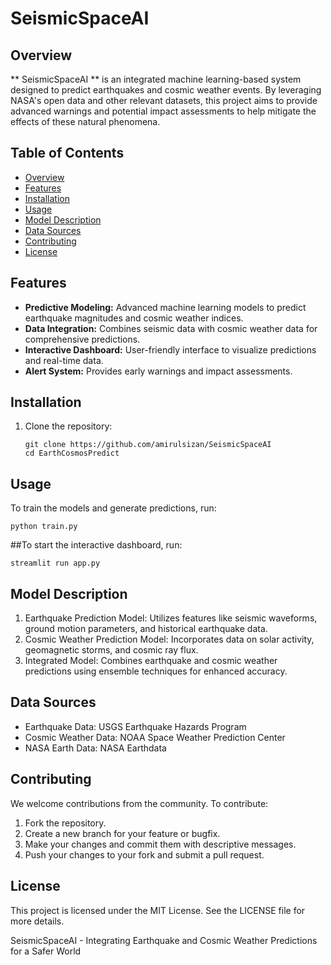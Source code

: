 #  SeismicSpaceAI

## Overview
** SeismicSpaceAI ** is an integrated machine learning-based system designed to predict earthquakes and cosmic weather events. By leveraging NASA's open data and other relevant datasets, this project aims to provide advanced warnings and potential impact assessments to help mitigate the effects of these natural phenomena.

## Table of Contents
- [Overview](#overview)
- [Features](#features)
- [Installation](#installation)
- [Usage](#usage)
- [Model Description](#model-description)
- [Data Sources](#data-sources)
- [Contributing](#contributing)
- [License](#license)

## Features
- **Predictive Modeling:** Advanced machine learning models to predict earthquake magnitudes and cosmic weather indices.
- **Data Integration:** Combines seismic data with cosmic weather data for comprehensive predictions.
- **Interactive Dashboard:** User-friendly interface to visualize predictions and real-time data.
- **Alert System:** Provides early warnings and impact assessments.

## Installation
1. Clone the repository:
   ```
   git clone https://github.com/amirulsizan/SeismicSpaceAI
   cd EarthCosmosPredict
   ```
## Usage
To train the models and generate predictions, run:
   ```
   python train.py
   ```
##To start the interactive dashboard, run:
   ```
streamlit run app.py
   ```
## Model Description
1. Earthquake Prediction Model: Utilizes features like seismic waveforms, ground motion parameters, and historical earthquake data.
2. Cosmic Weather Prediction Model: Incorporates data on solar activity, geomagnetic storms, and cosmic ray flux.
3. Integrated Model: Combines earthquake and cosmic weather predictions using ensemble techniques for enhanced accuracy.
## Data Sources
- Earthquake Data: USGS Earthquake Hazards Program
- Cosmic Weather Data: NOAA Space Weather Prediction Center
- NASA Earth Data: NASA Earthdata
## Contributing
We welcome contributions from the community. To contribute:

1. Fork the repository.
2. Create a new branch for your feature or bugfix.
3. Make your changes and commit them with descriptive messages.
4. Push your changes to your fork and submit a pull request.
## License
This project is licensed under the MIT License. See the LICENSE file for more details.

 SeismicSpaceAI - Integrating Earthquake and Cosmic Weather Predictions for a Safer World

